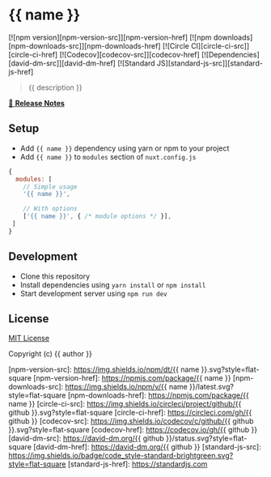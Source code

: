 # {{ name }}

[![npm version][npm-version-src]][npm-version-href]
[![npm downloads][npm-downloads-src]][npm-downloads-href]
[![Circle CI][circle-ci-src]][circle-ci-href]
[![Codecov][codecov-src]][codecov-href]
[![Dependencies][david-dm-src]][david-dm-href]
[![Standard JS][standard-js-src]][standard-js-href]

> {{ description }}

[📖 **Release Notes**](./CHANGELOG.md)

## Setup

- Add `{{ name }}` dependency using yarn or npm to your project
- Add `{{ name }}` to `modules` section of `nuxt.config.js`

```js
{
  modules: [
    // Simple usage
    '{{ name }}',

    // With options
    ['{{ name }}', { /* module options */ }],
 ]
}
```

## Development

- Clone this repository
- Install dependencies using `yarn install` or `npm install`
- Start development server using `npm run dev`

## License

[MIT License](./LICENSE)

Copyright (c) {{ author }}

<!-- Badges -->
[npm-version-src]: https://img.shields.io/npm/dt/{{ name }}.svg?style=flat-square
[npm-version-href]: https://npmjs.com/package/{{ name }}
[npm-downloads-src]: https://img.shields.io/npm/v/{{ name }}/latest.svg?style=flat-square
[npm-downloads-href]: https://npmjs.com/package/{{ name }}
[circle-ci-src]: https://img.shields.io/circleci/project/github/{{ github }}.svg?style=flat-square
[circle-ci-href]: https://circleci.com/gh/{{ github }}
[codecov-src]: https://img.shields.io/codecov/c/github/{{ github }}.svg?style=flat-square
[codecov-href]: https://codecov.io/gh/{{ github }}
[david-dm-src]: https://david-dm.org/{{ github }}/status.svg?style=flat-square
[david-dm-href]: https://david-dm.org/{{ github }}
[standard-js-src]: https://img.shields.io/badge/code_style-standard-brightgreen.svg?style=flat-square
[standard-js-href]: https://standardjs.com
